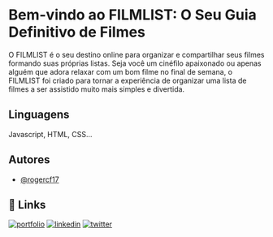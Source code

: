 
# Bem-vindo ao FILMLIST: O Seu Guia Definitivo de Filmes

O FILMLIST é o seu destino online para organizar e compartilhar seus filmes formando suas próprias listas. Seja você um cinéfilo apaixonado ou apenas alguém que adora relaxar com um bom filme no final de semana, o FILMLIST foi criado para tornar a experiência de organizar uma lista de filmes a ser assistido muito mais simples e divertida.


## Linguagens 
Javascript, HTML, CSS...


## Autores

- [@rogercf17](https://github.com/rogercf17)


## 🔗 Links
[![portfolio](https://img.shields.io/badge/my_portfolio-000?style=for-the-badge&logo=ko-fi&logoColor=white)](https://katherineoelsner.com/)
[![linkedin](https://img.shields.io/badge/linkedin-0A66C2?style=for-the-badge&logo=linkedin&logoColor=white)](https://www.linkedin.com/)
[![twitter](https://img.shields.io/badge/twitter-1DA1F2?style=for-the-badge&logo=twitter&logoColor=white)](https://twitter.com/)

